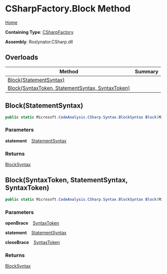 # CSharpFactory\.Block Method

[Home](../../../../README.md)

**Containing Type**: [CSharpFactory](../README.md)

**Assembly**: Roslynator\.CSharp\.dll

## Overloads

| Method | Summary |
| ------ | ------- |
| [Block(StatementSyntax)](#Roslynator_CSharp_CSharpFactory_Block_Microsoft_CodeAnalysis_CSharp_Syntax_StatementSyntax_) | |
| [Block(SyntaxToken, StatementSyntax, SyntaxToken)](#Roslynator_CSharp_CSharpFactory_Block_Microsoft_CodeAnalysis_SyntaxToken_Microsoft_CodeAnalysis_CSharp_Syntax_StatementSyntax_Microsoft_CodeAnalysis_SyntaxToken_) | |

## Block\(StatementSyntax\) <a name="Roslynator_CSharp_CSharpFactory_Block_Microsoft_CodeAnalysis_CSharp_Syntax_StatementSyntax_"></a>

```csharp
public static Microsoft.CodeAnalysis.CSharp.Syntax.BlockSyntax Block(Microsoft.CodeAnalysis.CSharp.Syntax.StatementSyntax statement)
```

### Parameters

**statement** &ensp; [StatementSyntax](https://docs.microsoft.com/en-us/dotnet/api/microsoft.codeanalysis.csharp.syntax.statementsyntax)

### Returns

[BlockSyntax](https://docs.microsoft.com/en-us/dotnet/api/microsoft.codeanalysis.csharp.syntax.blocksyntax)

## Block\(SyntaxToken, StatementSyntax, SyntaxToken\) <a name="Roslynator_CSharp_CSharpFactory_Block_Microsoft_CodeAnalysis_SyntaxToken_Microsoft_CodeAnalysis_CSharp_Syntax_StatementSyntax_Microsoft_CodeAnalysis_SyntaxToken_"></a>

```csharp
public static Microsoft.CodeAnalysis.CSharp.Syntax.BlockSyntax Block(Microsoft.CodeAnalysis.SyntaxToken openBrace, Microsoft.CodeAnalysis.CSharp.Syntax.StatementSyntax statement, Microsoft.CodeAnalysis.SyntaxToken closeBrace)
```

### Parameters

**openBrace** &ensp; [SyntaxToken](https://docs.microsoft.com/en-us/dotnet/api/microsoft.codeanalysis.syntaxtoken)

**statement** &ensp; [StatementSyntax](https://docs.microsoft.com/en-us/dotnet/api/microsoft.codeanalysis.csharp.syntax.statementsyntax)

**closeBrace** &ensp; [SyntaxToken](https://docs.microsoft.com/en-us/dotnet/api/microsoft.codeanalysis.syntaxtoken)

### Returns

[BlockSyntax](https://docs.microsoft.com/en-us/dotnet/api/microsoft.codeanalysis.csharp.syntax.blocksyntax)

